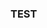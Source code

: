 ### TEST

<html lang="en">
<head>
  <meta charset="utf-8">
</head>
<body>
  <script src="https://unpkg.com/ngl@0.10.4/dist/ngl.js"></script>
  <script>
    document.addEventListener("DOMContentLoaded", function () {
      var stage = new NGL.Stage("viewport");
      stage.loadFile("only_nucl_init_chains.pdb", {defaultRepresentation: true});
      var nucl = stage.compList[0];    
      var aspectRatio = 2;
      var radius = 1.5;
      nucl.addRepresentation('cartoon', {
         "sele": ":A :E", "color": 0x020AED,"aspectRatio":aspectRatio, "radius":radius,"radiusSegments":1,"capped":0 });
      nucl.addRepresentation('cartoon', {
         "sele": ":B :F", "color": "green","aspectRatio":aspectRatio, "radius":radius,"radiusSegments":1,"capped":0 });
      nucl.addRepresentation('cartoon', {
         "sele": ":C :G", "color": 0xE0F705,"aspectRatio":aspectRatio, "radius":radius,"radiusSegments":1,"capped":0 });
      nucl.addRepresentation('cartoon', {
         "sele": ":D :H", "color": 0xCE0000,"aspectRatio":aspectRatio, "radius":radius,"radiusSegments":1,"capped":0 });
      nucl.addRepresentation('cartoon', {
         "sele": "nucleic", "color": "grey","aspectRatio":aspectRatio, "radius":radius,"radiusSegments":1,"capped":0 });
      nucl.addRepresentation('base', {
         "sele": "nucleic", "color": "grey"});
    });
  </script>
  <div id="viewport" style="width:500px; height:500px;"></div>
</body>
</html>
